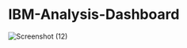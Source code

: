 # IBM-Analysis-Dashboard
![Screenshot (12)](https://github.com/johndave74/IBM-Analysis-Dashboard/assets/84364288/cad56a0a-652d-4a15-85da-e367d234b1b5)
